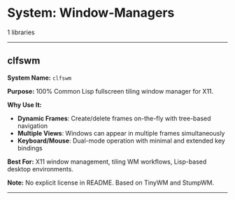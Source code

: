 # System: Window-Managers

1 libraries

---

## clfswm

**System Name:** `clfswm`

**Purpose:** 100% Common Lisp fullscreen tiling window manager for X11.

**Why Use It:**
- **Dynamic Frames**: Create/delete frames on-the-fly with tree-based navigation
- **Multiple Views**: Windows can appear in multiple frames simultaneously
- **Keyboard/Mouse**: Dual-mode operation with minimal and extended key bindings

**Best For:** X11 window management, tiling WM workflows, Lisp-based desktop environments.

**Note:** No explicit license in README. Based on TinyWM and StumpWM.

---


